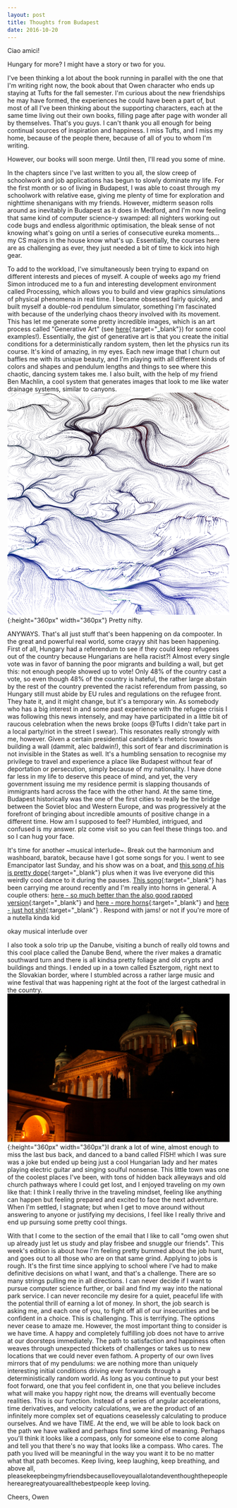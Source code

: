 ```yaml
---
layout: post
title: Thoughts from Budapest
date: 2016-10-20
---
```


Ciao amici!

Hungary for more? I might have a story or two for you.

I've been thinking a lot about the book running in parallel with the one that I'm writing right now, the book about that Owen character who ends up staying at Tufts for the fall semester. I'm curious about the new friendships he may have formed, the experiences he could have been a part of, but most of all I've been thinking about the supporting characters, each at the same time living out their own books, filling page after page with wonder all by themselves. That's you guys. I can't thank you all enough for being continual sources of inspiration and happiness. I miss Tufts, and I miss my home, because of the people there, because of all of you to whom I'm writing. 

However, our books will soon merge. Until then, I'll read you some of mine. 

In the chapters since I've last written to you all, the slow creep of schoolwork and job applications has begun to slowly dominate my life. For the first month or so of living in Budapest, I was able to coast through my schoolwork with relative ease, giving me plenty of time for exploration and nighttime shenanigans with my friends. However, midterm season rolls around as inevitably in Budapest as it does in Medford, and I'm now feeling that same kind of computer science-y swamped: all nighters working out code bugs and endless algorithmic optimisation, the bleak sense of not knowing what's going on until a series of consecutive eureka moments... my CS majors in the house know what's up. Essentially, the courses here are as challenging as ever, they just needed a bit of time to kick into high gear. 

To add to the workload, I've simultaneously been trying to expand on different interests and pieces of myself. A couple of weeks ago my friend Simon introduced me to a fun and interesting development environment called Processing, which allows you to build and view graphics simulations of physical phenomena in real time. I became obsessed fairly quickly, and built myself a double-rod pendulum simulator, something I'm fascinated with because of the underlying chaos theory involved with its movement. This has let me generate some pretty incredible images, which is an art process called "Generative Art" (see 
[here](http://owingit.github.io/projects){:target="_blank"})
for some cool examples!). Essentially, the gist of generative art is that you create the initial conditions for a deterministically random system, then let the physics run its course. It's kind of amazing, in my eyes. Each new image that I churn out baffles me with its unique beauty, and I'm playing with all different kinds of colors and shapes and pendulum lengths and things to see where this chaotic, dancing system takes me. I also built, with the help of my friend Ben Machlin, a cool system that generates images that look to me like water drainage systems, similar to canyons. 
![Canyon art](/images/canyon.jpg){:height="360px" width="360px"}
Pretty nifty.


ANYWAYS. That's all just stuff that's been happening on da compooter. In the great and powerful real world, some crayyy shit has been happening. First of all, Hungary had a referendum to see if they could keep refugees out of the country because Hungarians are hella racist?! Almost every single vote was in favor of banning the poor migrants and building a wall, but get this: not enough people showed up to vote! Only 48% of the country cast a vote, so even though 48% of the country is hateful, the rather large abstain by the rest of the country prevented the racist referendum from passing, so Hungary still must abide by EU rules and regulations on the refugee front. They hate it, and it might change, but it's a temporary win. As somebody who has a big interest in and some past experience with the refugee crisis I was following this news intensely, and may have participated in a little bit of raucous celebration when the news broke (oops @Tufts I didn't take part in a local party/riot in the street I swear). This resonates really strongly with me, however. Given a certain presidential candidate's rhetoric towards building a wall (dammit, alec baldwin!), this sort of fear and discrimination is not invisible in the States as well. It's a humbling sensation to recognise my privilege to travel and experience a place like Budapest without fear of deportation or persecution, simply because of my nationality. I have done far less in my life to deserve this peace of mind, and yet, the very government issuing me my residence permit is slapping thousands of immigrants hard across the face with the other hand. At the same time, Budapest historically was the one of the first cities to really be the bridge between the Soviet bloc and Western Europe, and was progressively at the forefront of bringing about incredible amounts of positive change in a different time. How am I supposed to feel? Humbled, intrigued, and confused is my answer. plz come visit so you can feel these things too. and so I can hug your face.

It's time for another ~musical interlude~. Break out the harmonium and washboard, baratok, because have I got some songs for you. I went to see Emancipator last Sunday, and his show was on a boat, and 
[this song of his is pretty dope](https://www.youtube.com/watch?v=QRgPIbSX1mg){:target="_blank"} 
plus when it was live everyone did this weirdly cool dance to it during the pauses. 
[This song](https://www.youtube.com/watch?v=2KEzOj-0ZVY){:target="_blank"} 
has been carrying me around recently and I'm really into horns in general. A couple others: 
[here - so much better than the also good rapped version](https://www.youtube.com/watch?v=oyCKNAxSEN4){:target="_blank"}
and 
[here - more horns](https://www.youtube.com/watch?v=3da2nm_R2WM){:target="_blank"}
and 
[here - just hot shit](https://www.youtube.com/watch?v=le0BLAEO93g){:target="_blank"}
. Respond with jams! or not if you're more of a nutella kinda kid

okay musical interlude over

I also took a solo trip up the Danube, visiting a bunch of really old towns and this cool place called the Danube Bend, where the river makes a dramatic southward turn and there is all kindsa pretty foliage and old crypts and buildings and things. I ended up in a town called Esztergom, right next to the Slovakian border, where I stumbled across a rather large music and wine festival that was happening right at the foot of the largest cathedral in the country. 
![This is a large cathedral](/images/cate.jpg){:height="360px" width="360px"}I drank a lot of wine, almost enough to miss the last bus back, and danced to a band called FISH! which I was sure was a joke but ended up being just a cool Hungarian lady and her mates playing electric guitar and singing soulful nonsense. This little town was one of the coolest places I've been, with tons of hidden back alleyways and old church pathways where I could get lost, and I enjoyed traveling on my own like that: I think I really thrive in the traveling mindset, feeling like anything can happen but feeling prepared and excited to face the next adventure. When I'm settled, I stagnate; but when I get to move around without answering to anyone or justifying my decisions, I feel like I really thrive and end up pursuing some pretty cool things.

With that I come to the section of the email that I like to call "omg owen shut up already just let us study and play frisbee and snuggle our friends". This week's edition is about how I'm feeling pretty bummed about the job hunt, and goes out to all those who are on that same grind. Applying to jobs is rough. It's the first time since applying to school where I've had to make definitive decisions on what I want, and that's a challenge. There are so many strings pulling me in all directions. I can never decide if I want to pursue computer science further, or bail and find my way into the national park service. I can never reconcile my desire for a quiet, peaceful life with the potential thrill of earning a lot of money. In short, the job search is asking me, and each one of you, to fight off all of our insecurities and be confident in a choice. This is challenging. This is terrifying. The options never cease to amaze me.
However, the most important thing to consider is we have time. A happy and completely fulfilling job does not have to arrive at our doorsteps immediately. The path to satisfaction and happiness often weaves through unexpected thickets of challenges or takes us to new locations that we could never even fathom. A property of our own lives mirrors that of my pendulums: we are nothing more than uniquely interesting initial conditions driving ever forwards through a deterministically random world. As long as you continue to put your best foot forward, one that you feel confident in, one that you believe includes what will make you happy right now, the dreams will eventually become realities. This is our function. Instead of a series of angular accelerations, time derivatives, and velocity calculations, we are the product of an infinitely more complex set of equations ceaselessly calculating to produce ourselves. And we have TIME. At the end, we will be able to look back on the path we have walked and perhaps find some kind of meaning. Perhaps you'll think it looks like a compass, only for someone else to come along and tell you that there's no way that looks like a compass. Who cares. The path you lived will be meaningful in the way you want it to be no matter what that path becomes. Keep living, keep laughing, keep breathing, and above all, pleasekeepbeingmyfriendsbecauseIloveyouallalotandeventhoughthepeopleherearegreatyouareallthebestpeople keep loving.

Cheers,
Owen


